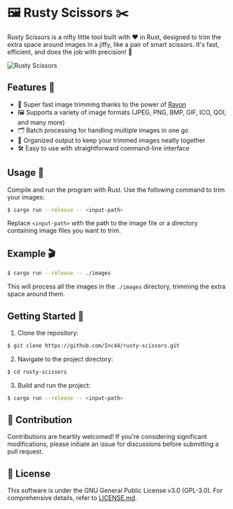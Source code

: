 # 🖼️ Rusty Scissors ✂️

Rusty Scissors is a nifty little tool built with ❤️ in Rust, designed to trim the extra space around images in a jiffy, like a pair of smart scissors. It's fast, efficient, and does the job with precision! 🎯

![Rusty Scissors](screenshot.png)

## Features 🌟
- 🚀 Super fast image trimming thanks to the power of [Rayon](https://crates.io/crates/rayon)
- 🖼 Supports a variety of image formats (JPEG, PNG, BMP, GIF, ICO, QOI, and many more)
- 🗂 Batch processing for handling multiple images in one go
- 📁 Organized output to keep your trimmed images neatly together
- 🛠 Easy to use with straightforward command-line interface

## Usage 💼

Compile and run the program with Rust. Use the following command to trim your images:

```bash
$ cargo run --release -- <input-path>
```

Replace `<input-path>` with the path to the image file or a directory containing image files you want to trim.

## Example 🎬

```bash
$ cargo run --release -- ./images
```

This will process all the images in the `./images` directory, trimming the extra space around them.

## Getting Started 🚀

1. Clone the repository:

```bash
$ git clone https://github.com/Inc44/rusty-scissors.git
```

2. Navigate to the project directory:

```bash
$ cd rusty-scissors
```

3. Build and run the project:

```bash
$ cargo run --release -- <input-path>
```

## 🤝 Contribution

Contributions are heartily welcomed! If you're considering significant modifications, please initiate an issue for discussions before submitting a pull request.

## 📜 License

This software is under the GNU General Public License v3.0 (GPL-3.0). For comprehensive details, refer to [LICENSE.md](LICENSE.md).